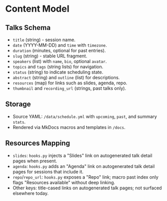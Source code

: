 # Content Model

## Talks Schema
- `title` (string) - session name.
- `date` (YYYY-MM-DD) and `time` with `timezone`.
- `duration` (minutes, optional for past entries).
- `slug` (string) - stable URL fragment.
- `speakers` (list) with `name`, `bio`, optional `avatar`.
- `topics` and `tags` (string lists) for navigation.
- `status` (string) to indicate scheduling state.
- `abstract` (string) and `outline` (list) for descriptions.
- `resources` (map) for links such as slides, agenda, repo.
- `thumbnail` and `recording_url` (strings, past talks only).

## Storage
- Source YAML: `/data/schedule.yml` with `upcoming`, `past`, and summary `stats`.
- Rendered via MkDocs macros and templates in `/docs`.

## Resources Mapping
- `slides`: `hooks.py` injects a "Slides" link on autogenerated talk detail pages when present.
- `agenda`: `hooks.py` adds an "Agenda" link on autogenerated talk detail pages for sessions that include it.
- `repo`/`repo_url`: `hooks.py` exposes a "Repo" link; macro past index only flags "Resources available" without deep linking.
- Other keys: title-cased links on autogenerated talk pages; not surfaced elsewhere today.

